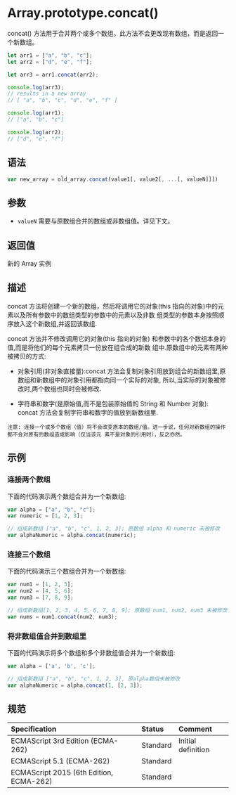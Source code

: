 # Array.prototype.concat()

concat() 方法用于合并两个或多个数组。此方法不会更改现有数组，而是返回一个新数组。

```javascript
let arr1 = ["a", "b", "c"];
let arr2 = ["d", "e", "f"];

let arr3 = arr1.concat(arr2);

console.log(arr3);
// results in a new array
// [ "a", "b", "c", "d", "e", "f" ]

console.log(arr1);
// ["a", "b", "c"]

console.log(arr2);
// ["d", "e", "f"]
```

## 语法

```javascript
var new_array = old_array.concat(value1[, value2[, ...[, valueN]]])
```

## 参数

* `valueN` 需要与原数组合并的数组或非数组值。详见下文。

## 返回值

新的 Array 实例

## 描述

concat 方法将创建一个新的数组，然后将调用它的对象(this 指向的对象)中的元素以及所有参数中的数组类型的参数中的元素以及非数
组类型的参数本身按照顺序放入这个新数组,并返回该数组.

concat 方法并不修改调用它的对象(this 指向的对象) 和参数中的各个数组本身的值,而是将他们的每个元素拷贝一份放在组合成的新数
组中.原数组中的元素有两种被拷贝的方式:

* 对象引用(非对象直接量):concat 方法会复制对象引用放到组合的新数组里,原数组和新数组中的对象引用都指向同一个实际的对象,
所以,当实际的对象被修改时,两个数组也同时会被修改.

* 字符串和数字(是原始值,而不是包装原始值的 String 和 Number 对象): concat 方法会复制字符串和数字的值放到新数组里.

`注意: 连接一个或多个数组（值）将不会改变原本的数组/值。进一步说，任何对新数组的操作都不会对原有的数组造成影响（仅当该元
素不是对象的引用时），反之亦然。`

## 示例

### 连接两个数组

下面的代码演示两个数组合并为一个新数组:

```javascript
var alpha = ["a", "b", "c"];
var numeric = [1, 2, 3];

// 组成新数组 ["a", "b", "c", 1, 2, 3]; 原数组 alpha 和 numeric 未被修改
var alphaNumeric = alpha.concat(numeric);
```

### 连接三个数组

下面的代码演示三个数组合并为一个新数组:

```javascript
var num1 = [1, 2, 3];
var num2 = [4, 5, 6];
var num3 = [7, 8, 9];

// 组成新数组[1, 2, 3, 4, 5, 6, 7, 8, 9]; 原数组 num1, num2, num3 未被修改
var nums = num1.concat(num2, num3);
```

### 将非数组值合并到数组里

下面的代码演示将多个数组和多个非数组值合并为一个新数组:

```javascript
var alpha = ['a', 'b', 'c'];

// 组成新数组 ["a", "b", "c", 1, 2, 3], 原alpha数组未被修改
var alphaNumeric = alpha.concat(1, [2, 3]);
```

## 规范

| Specification                           | Status   | Comment            |
|:----------------------------------------|:---------|:-------------------|
| ECMAScript 3rd Edition (ECMA-262)       | Standard | Initial definition |
| ECMAScript 5.1 (ECMA-262)               | Standard |                    |
| ECMAScript 2015 (6th Edition, ECMA-262) | Standard |                    |